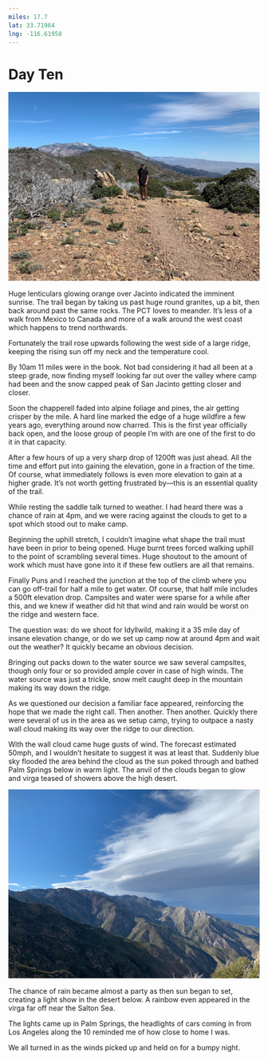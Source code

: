 ```yaml
---
miles: 17.7
lat: 33.71964
lng: -116.61958
---
```


# Day Ten

![r:75](2019-04-28.jpeg)

Huge lenticulars glowing orange over Jacinto indicated the imminent sunrise.  The trail began by taking us past huge round granites, up a bit, then back around past the same rocks. The PCT loves to meander. It’s less of a walk from Mexico to Canada and more of a walk around the west coast which happens to trend northwards.

Fortunately the trail rose upwards following the west side of a large ridge, keeping the rising sun off my neck and the temperature cool.

By 10am 11 miles were in the book. Not bad considering it had all been at a steep grade, now finding myself looking far out over the valley where camp had been and the snow capped peak of San Jacinto getting closer and closer.

<!-- more -->

Soon the chapperell faded into alpine foliage and pines, the air getting crisper by the mile. A hard line marked the edge of a huge wildfire a few years ago, everything around now charred. This is the first year officially back open, and the loose group of people I’m with are one of the first to do it in that capacity.

After a few hours of up a very sharp drop of 1200ft was just ahead. All the time and effort put into gaining the elevation, gone in a fraction of the time. Of course, what immediately follows is even more elevation to gain at a higher grade. It’s not worth getting frustrated by—this is an essential quality of the trail.

While resting the saddle talk turned to weather. I had heard there was a chance of rain at 4pm, and we were racing against the clouds to get to a spot which stood out to make camp.

Beginning the uphill stretch, I couldn’t imagine what shape the trail must have been in prior to being opened. Huge burnt trees forced walking uphill to the point of scrambling several times. Huge shoutout to the amount of work which must have gone into it if these few outliers are all that remains.

Finally Puns and I reached the junction at the top of the climb where you can go off-trail for half a mile to get water. Of course, that half mile includes a 500ft elevation drop. Campsites and water were sparse for a while after this, and we knew if weather did hit that wind and rain would be worst on the ridge and western face.

The question was: do we shoot for Idyllwild, making it a 35 mile day of insane elevation change, or do we set up camp now at around 4pm and wait out the weather? It quickly became an obvious decision.

Bringing out packs down to the water source we saw several campsites, though only four or so provided ample cover in case of high winds. The water source was just a trickle, snow melt caught deep in the mountain making its way down the ridge.

As we questioned our decision a familiar face appeared, reinforcing the hope that we made the right call. Then another. Then another. Quickly there were several of us in the area as we setup camp, trying to outpace a nasty wall cloud making its way over the ridge to our direction.

With the wall cloud came huge gusts of wind. The forecast estimated 50mph, and I wouldn’t hesitate to suggest it was at least that. Suddenly blue sky flooded the area behind the cloud as the sun poked through and bathed Palm Springs below in warm light. The anvil of the clouds began to glow and virga teased of showers above the high desert.

![r:75](2019-04-28-2.jpeg)

The chance of rain became almost a party as then sun began to set, creating a light show in the desert below. A rainbow even appeared in the virga far off near the Salton Sea.

The lights came up in Palm Springs, the headlights of cars coming in from Los Angeles along the 10 reminded me of how close to home I was.

We all turned in as the winds picked up and held on for a bumpy night.






